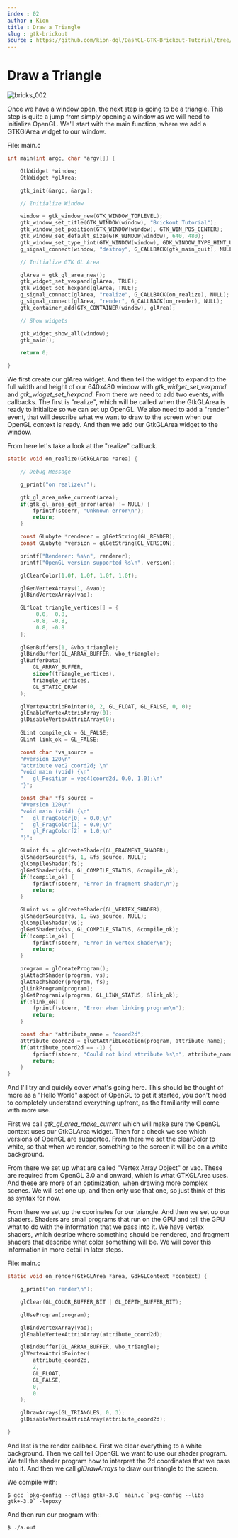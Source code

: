 ```yaml
---
index : 02
author : Kion
title : Draw a Triangle
slug : gtk-brickout
source : https://github.com/kion-dgl/DashGL-GTK-Brickout-Tutorial/tree/master/02_Draw_a_Triangle
---
```

# Draw a Triangle

![bricks_002](https://user-images.githubusercontent.com/25621780/128594499-2228a4cd-81ca-4e41-8bf7-c15653df645f.png)

Once we have a window open, the next step is going to be a triangle. This step is quite a jump from simply 
opening a window as we will need to initialize OpenGL. We'll start with the main function, where we add a
GTKGlArea widget to our window. 

File: main.c
```c
int main(int argc, char *argv[]) {

	GtkWidget *window;
	GtkWidget *glArea;

	gtk_init(&argc, &argv);

	// Initialize Window

	window = gtk_window_new(GTK_WINDOW_TOPLEVEL);
	gtk_window_set_title(GTK_WINDOW(window), "Brickout Tutorial");
	gtk_window_set_position(GTK_WINDOW(window), GTK_WIN_POS_CENTER);
	gtk_window_set_default_size(GTK_WINDOW(window), 640, 480);
	gtk_window_set_type_hint(GTK_WINDOW(window), GDK_WINDOW_TYPE_HINT_UTILITY);
	g_signal_connect(window, "destroy", G_CALLBACK(gtk_main_quit), NULL);

	// Initialize GTK GL Area

	glArea = gtk_gl_area_new();
	gtk_widget_set_vexpand(glArea, TRUE);
	gtk_widget_set_hexpand(glArea, TRUE);
	g_signal_connect(glArea, "realize", G_CALLBACK(on_realize), NULL);
	g_signal_connect(glArea, "render", G_CALLBACK(on_render), NULL);
	gtk_container_add(GTK_CONTAINER(window), glArea);

	// Show widgets

	gtk_widget_show_all(window);
	gtk_main();

	return 0;

}
```

We first create our glArea widget. And then tell the widget to expand to the full width and height of our
640x480 window with _gtk_widget_set_vexpand_ and _gtk_widget_set_hexpand_. From there we need to add two
events, with callbacks. The first is "realize", which will be called when the GtkGLArea is ready to initialize
so we can set up OpenGL. We also need to add a "render" event, that will describe what we want to draw to the
screen when our OpenGL context is ready. And then we add our GtkGLArea widget to the window. 

From here let's take a look at the "realize" callback.

```c
static void on_realize(GtkGLArea *area) {

	// Debug Message

	g_print("on realize\n");

	gtk_gl_area_make_current(area);
	if(gtk_gl_area_get_error(area) != NULL) {
		fprintf(stderr, "Unknown error\n");
		return;
	}

	const GLubyte *renderer = glGetString(GL_RENDER);
	const GLubyte *version = glGetString(GL_VERSION);

	printf("Renderer: %s\n", renderer);
	printf("OpenGL version supported %s\n", version);

	glClearColor(1.0f, 1.0f, 1.0f, 1.0f);

	glGenVertexArrays(1, &vao);
	glBindVertexArray(vao);

	GLfloat triangle_vertices[] = {
		 0.0,  0.8,
		-0.8, -0.8,
		 0.8, -0.8
	};
	
	glGenBuffers(1, &vbo_triangle);
	glBindBuffer(GL_ARRAY_BUFFER, vbo_triangle);
	glBufferData(
		GL_ARRAY_BUFFER,
		sizeof(triangle_vertices),
		triangle_vertices,
		GL_STATIC_DRAW
	);

	glVertexAttribPointer(0, 2, GL_FLOAT, GL_FALSE, 0, 0);
	glEnableVertexAttribArray(0);
	glDisableVertexAttribArray(0);
	
	GLint compile_ok = GL_FALSE;
	GLint link_ok = GL_FALSE;

	const char *vs_source = 
	"#version 120\n"
	"attribute vec2 coord2d; \n"
	"void main (void) {\n"
	"	gl_Position = vec4(coord2d, 0.0, 1.0);\n"
	"}";

	const char *fs_source =
	"#version 120\n"
	"void main (void) {\n"
	"	gl_FragColor[0] = 0.0;\n"
	"	gl_FragColor[1] = 0.0;\n"
	"	gl_FragColor[2] = 1.0;\n"
	"}";

	GLuint fs = glCreateShader(GL_FRAGMENT_SHADER);
	glShaderSource(fs, 1, &fs_source, NULL);
	glCompileShader(fs);
	glGetShaderiv(fs, GL_COMPILE_STATUS, &compile_ok);
	if(!compile_ok) {
		fprintf(stderr, "Error in fragment shader\n");
		return;
	}

	GLuint vs = glCreateShader(GL_VERTEX_SHADER);
	glShaderSource(vs, 1, &vs_source, NULL);
	glCompileShader(vs);
	glGetShaderiv(vs, GL_COMPILE_STATUS, &compile_ok);
	if(!compile_ok) {
		fprintf(stderr, "Error in vertex shader\n");
		return;
	}

	program = glCreateProgram();
	glAttachShader(program, vs);
	glAttachShader(program, fs);
	glLinkProgram(program);
	glGetProgramiv(program, GL_LINK_STATUS, &link_ok);
	if(!link_ok) {
		fprintf(stderr, "Error when linking program\n");
		return;
	}

	const char *attribute_name = "coord2d";
	attribute_coord2d = glGetAttribLocation(program, attribute_name);
	if(attribute_coord2d == -1) {
		fprintf(stderr, "Could not bind attribute %s\n", attribute_name);
		return;
	}
}
```

And I'll try and quickly cover what's going here. This should be thought of more 
as a "Hello World" aspect of OpenGL to get it started, you don't need to completely
understand everything upfront, as the familiarity will come with more use. 

First we call _gtk_gl_area_make_current_ which will make sure the OpenGL 
context uses our GtkGLArea widget. Then for a check we see which versions of 
OpenGL are supported. From there we set the clearColor to white, so that 
when we render, something to the screen it will be on a white background.

From there we set up what are called "Vertex Array Object" or vao. These are
required from OpenGL 3.0 and onward, which is what GTKGLArea uses. And these 
are more of an optimization, when drawing more complex scenes. We will set one up, 
and then only use that one, so just think of this as syntax for now. 

From there we set up the coorinates for our triangle. And then we set up our shaders.
Shaders are small programs that run on the GPU and tell the GPU what to do with the 
information that we pass into it. We have vertex shaders, which desribe where something
should be rendered, and fragment shaders that describe what color something will be.
We will cover this information in more detail in later steps. 

File: main.c
```c
static void on_render(GtkGLArea *area, GdkGLContext *context) {

	g_print("on render\n");

	glClear(GL_COLOR_BUFFER_BIT | GL_DEPTH_BUFFER_BIT);

	glUseProgram(program);

	glBindVertexArray(vao);
	glEnableVertexAttribArray(attribute_coord2d);

	glBindBuffer(GL_ARRAY_BUFFER, vbo_triangle);
	glVertexAttribPointer(
		attribute_coord2d,
		2,
		GL_FLOAT,
		GL_FALSE,
		0,
		0
	);

	glDrawArrays(GL_TRIANGLES, 0, 3);
	glDisableVertexAttribArray(attribute_coord2d);

}
```

And last is the render callback. First we clear everything to a white background.
Then we call tell OpenGL we want to use our shader program. We tell the shader
program how to interpret the 2d coordinates that we pass into it. And then we
call _glDrawArrays_ to draw our triangle to the screen. 

We compile with:
```
$ gcc `pkg-config --cflags gtk+-3.0` main.c `pkg-config --libs gtk+-3.0` -lepoxy
```

And then run our program with:
```
$ ./a.out
```

